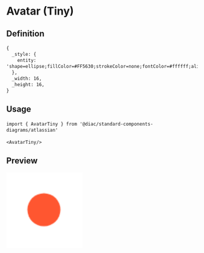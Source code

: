 # Avatar (Tiny)

## Definition

```
{
  _style: { 
    entity: 'shape=ellipse;fillColor=#FF5630;strokeColor=none;fontColor=#ffffff;align=center;verticalAlign=middle;whiteSpace=wrap;fontSize=10;fontStyle=1;html=1;sketch=0;',
  },
  _width: 16,
  _height: 16,
}
```

## Usage

```
import { AvatarTiny } from '@diac/standard-components-diagrams/atlassian'

<AvatarTiny/>
```

## Preview

<img src="./avatar-tiny.png" width="200"/>
